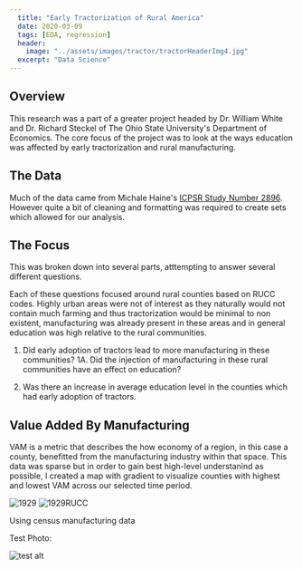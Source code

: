```yaml
---
  title: "Early Tractorization of Rural America"
  date: 2020-03-09
  tags: [EDA, regression]
  header:
    image: "../assets/images/tractor/tractorHeaderImg4.jpg"
  excerpt: "Data Science"
---
```


## Overview

This research was a part of a greater project headed by Dr. William White and Dr. Richard Steckel of The Ohio State University's Department of Economics. The core focus of the project was to look at the ways education was affected by early tractorization and rural manufacturing.

## The Data
Much of the data came from Michale Haine's [ICPSR Study Number 2896](https://www.colgate.edu/about/directory/mhaines). However quite a bit of cleaning and formatting was required to create sets which allowed for our analysis.

## The Focus

This was broken down into several parts, atttempting to answer several different questions.

Each of these questions focused around rural counties based on RUCC codes. Highly urban areas were not of interest as they naturally would not contain much farming and thus tractorization would be minimal to non existent, manufacturing was already present in these areas and in general education was high relative to the rural communities.

1. Did early adoption of tractors lead to more manufacturing in these communities?
   1A. Did the injection of manufacturing in these rural communities have an effect on education?

2. Was there an increase in average education level in the counties which had early adoption of tractors.


## Value Added By Manufacturing

VAM is a metric that describes the how economy of a region, in this case a county, benefitted from the manufacturing industry within that space.
This data was sparse but in order to gain best high-level understanind as possible, I created a map with gradient to visualize counties with highest and lowest VAM across our selected time period.


<img src="{{ site.url }}{{ site.baseurl }}/assets/images/tractor/vam(1929-2007)/1929.pdf" alt="1929"> <img src="{{ site.url }}{{ site.baseurl }}/assets/images/tractor/vam(1929-2007)/RUCC_adjusted/1929.pdf" alt="1929RUCC">


Using census manufacturing data

Test Photo:

<img src="{{ site.url }}{{ site.baseurl}}/assets/images/tractor/TractorVsEduPlots/50_54.png" alt="test alt">
